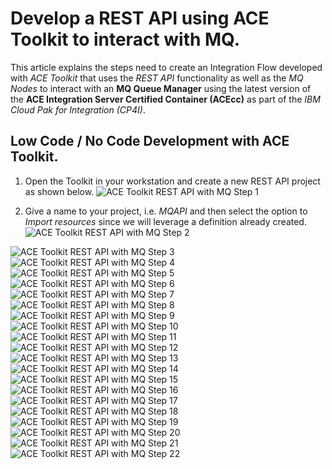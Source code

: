 # Develop a REST API using ACE Toolkit to interact with MQ.

This article explains the steps need to create an Integration Flow developed with *ACE Toolkit* that uses the *REST API* functionality as well as the *MQ Nodes* to interact with an **MQ Queue Manager** using the latest version of the **ACE Integration Server Certified Container (ACEcc)** as part of the *IBM Cloud Pak for Integration (CP4I)*.

## Low Code / No Code Development with ACE Toolkit.

1. Open the Toolkit in your workstation and create a new REST API project as shown below.
![ACE Toolkit REST API with MQ Step 1](images/2021-09-18_12-53-40.png)

2. Give a name to your project, i.e. *MQAPI* and then select the option to *Import resources* since we will leverage a definition already created.
![ACE Toolkit REST API with MQ Step 2](images/2022-06-28_12-23-53.png)


![ACE Toolkit REST API with MQ Step 3](images/2022-06-28_12-25-32.png)
![ACE Toolkit REST API with MQ Step 4](images/2022-06-28_12-26-19.png)
![ACE Toolkit REST API with MQ Step 5](images/2022-06-28_12-28-17.png)
![ACE Toolkit REST API with MQ Step 6](images/2022-06-28_12-31-05.png)
![ACE Toolkit REST API with MQ Step 7](images/2022-06-28_12-32-33.png)
![ACE Toolkit REST API with MQ Step 8](images/2022-06-28_12-37-45.png)
![ACE Toolkit REST API with MQ Step 9](images/2022-06-28_12-40-26.png)
![ACE Toolkit REST API with MQ Step 10](images/2022-06-28_13-01-52.png)
![ACE Toolkit REST API with MQ Step 11](images/2022-06-28_13-04-48.png)
![ACE Toolkit REST API with MQ Step 12](images/2022-06-28_13-07-42.png)
![ACE Toolkit REST API with MQ Step 13](images/2022-06-28_13-08-43.png)
![ACE Toolkit REST API with MQ Step 14](images/2022-06-28_13-09-14.png)
![ACE Toolkit REST API with MQ Step 15](images/2022-06-28_13-11-15.png)
![ACE Toolkit REST API with MQ Step 16](images/2022-06-28_14-45-30.png)
![ACE Toolkit REST API with MQ Step 17](images/2022-06-28_14-46-24.png)
![ACE Toolkit REST API with MQ Step 18](images/2022-06-28_14-47-50.png)
![ACE Toolkit REST API with MQ Step 19](images/2022-06-28_14-48-57.png)
![ACE Toolkit REST API with MQ Step 20](images/2022-06-28_14-50-45.png)
![ACE Toolkit REST API with MQ Step 21](images/2022-06-28_14-52-42.png)
![ACE Toolkit REST API with MQ Step 22](images/2022-06-28_14-54-12.png)

